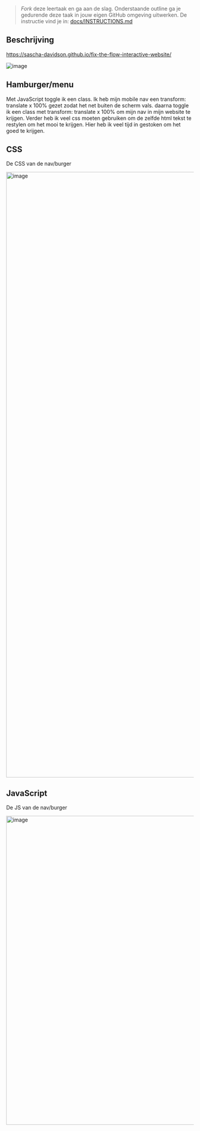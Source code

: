 > _Fork_ deze leertaak en ga aan de slag. 
Onderstaande outline ga je gedurende deze taak in jouw eigen GitHub omgeving uitwerken. 
De instructie vind je in: [docs/INSTRUCTIONS.md](docs/INSTRUCTIONS.md)

## Beschrijving

https://sascha-davidson.github.io/fix-the-flow-interactive-website/

![image](https://user-images.githubusercontent.com/112861160/213194911-7e7fc41d-f6ae-4f20-a487-7fc0b437adf0.png)

## Hamburger/menu
Met JavaScript toggle ik een class. Ik heb mijn mobile nav een transform: translate x 100% gezet zodat het net buiten de scherm vals. daarna toggle ik een class met transform: translate x 100% om mijn nav in mijn website te krijgen. Verder heb ik veel css moeten gebruiken om de zelfde html tekst te restylen om het mooi te krijgen. Hier heb ik veel tijd in gestoken om het goed te krijgen. 

## CSS
De CSS van de nav/burger

<img width="1625" alt="image" src="https://user-images.githubusercontent.com/112861160/213283609-6f0f1790-c3a0-4c9a-8965-afff3457b578.png">

## JavaScript
De JS van de nav/burger

<img width="829" alt="image" src="https://user-images.githubusercontent.com/112861160/213283971-fb589791-7f5e-4f51-bccd-f673c0662450.png">
